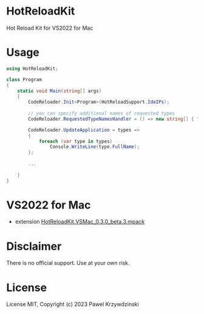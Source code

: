 # HotReloadKit

Hot Reload Kit for VS2022 for Mac

# Usage 

```cs
using HotReloadKit;

class Program
{
    static void Main(string[] args)
    {
        CodeReloader.Init<Program>(HotReloadSupport.IdeIPs);        
        
        // you can specify additional names of requested types
        CodeReloader.RequestedTypeNamesHandler = () => new string[] { "HotReloadExample.MyClass" };

        CodeReloader.UpdateApplication = types =>
        {
            foreach (var type in types) 
                Console.WriteLine(type.FullName);
        };
          
        ...
        
    }
}  
```

# VS2022 for Mac

- extension [HotReloadKit.VSMac_0.3.0_beta.3.mpack](https://github.com/idexus/HotReloadKit/releases)

# Disclaimer

There is no official support. Use at your own risk.

# License

License MIT, Copyright (c) 2023 Pawel Krzywdzinski
